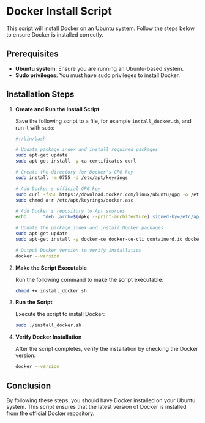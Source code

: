 
# Docker Install Script

This script will install Docker on an Ubuntu system. Follow the steps below to ensure Docker is installed correctly.

## Prerequisites

- **Ubuntu system**: Ensure you are running an Ubuntu-based system.
- **Sudo privileges**: You must have sudo privileges to install Docker.

## Installation Steps

1. **Create and Run the Install Script**

   Save the following script to a file, for example `install_docker.sh`, and run it with `sudo`:

   ```bash
   #!/bin/bash

   # Update package index and install required packages
   sudo apt-get update
   sudo apt-get install -y ca-certificates curl

   # Create the directory for Docker's GPG key
   sudo install -m 0755 -d /etc/apt/keyrings

   # Add Docker's official GPG key
   sudo curl -fsSL https://download.docker.com/linux/ubuntu/gpg -o /etc/apt/keyrings/docker.asc
   sudo chmod a+r /etc/apt/keyrings/docker.asc

   # Add Docker's repository to Apt sources
   echo      "deb [arch=$(dpkg --print-architecture) signed-by=/etc/apt/keyrings/docker.asc] https://download.docker.com/linux/ubuntu      $(. /etc/os-release && echo "$VERSION_CODENAME") stable" |      sudo tee /etc/apt/sources.list.d/docker.list > /dev/null

   # Update the package index and install Docker packages
   sudo apt-get update
   sudo apt-get install -y docker-ce docker-ce-cli containerd.io docker-buildx-plugin docker-compose-plugin

   # Output Docker version to verify installation
   docker --version
   ```

2. **Make the Script Executable**

   Run the following command to make the script executable:

   ```bash
   chmod +x install_docker.sh
   ```

3. **Run the Script**

   Execute the script to install Docker:

   ```bash
   sudo ./install_docker.sh
   ```

4. **Verify Docker Installation**

   After the script completes, verify the installation by checking the Docker version:

   ```bash
   docker --version
   ```

## Conclusion

By following these steps, you should have Docker installed on your Ubuntu system. This script ensures that the latest version of Docker is installed from the official Docker repository.